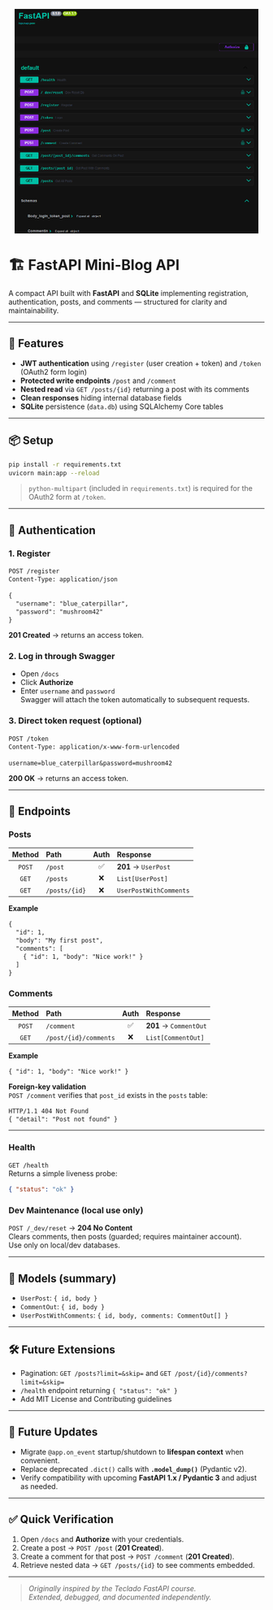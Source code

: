 <p align="center">
  <img src="assets/swagger_dark_square.png" width="480" alt="FastAPI Mini-Blog Swagger UI dark theme">
</p>

# 🏗️ FastAPI Mini-Blog API

A compact API built with **FastAPI** and **SQLite** implementing registration, authentication, posts, and comments — structured for clarity and maintainability.

---

## 🚀 Features
- **JWT authentication** using `/register` (user creation + token) and `/token` (OAuth2 form login)
- **Protected write endpoints** `/post` and `/comment`
- **Nested read** via `GET /posts/{id}` returning a post with its comments
- **Clean responses** hiding internal database fields
- **SQLite** persistence (`data.db`) using SQLAlchemy Core tables

---

## 📦 Setup
```bash
pip install -r requirements.txt
uvicorn main:app --reload
```

> `python-multipart` (included in `requirements.txt`) is required for the OAuth2 form at `/token`.

---

## 🔐 Authentication

### 1. Register
```http
POST /register
Content-Type: application/json

{
  "username": "blue_caterpillar",
  "password": "mushroom42"
}
```
**201 Created** → returns an access token.

### 2. Log in through Swagger
- Open `/docs`
- Click **Authorize**
- Enter `username` and `password`  
  Swagger will attach the token automatically to subsequent requests.

### 3. Direct token request (optional)
```http
POST /token
Content-Type: application/x-www-form-urlencoded

username=blue_caterpillar&password=mushroom42
```
**200 OK** → returns an access token.

---

## 🧱 Endpoints

### Posts
| Method | Path | Auth | Response |
|:--:|:--|:--:|:--|
| `POST` | `/post` | ✅ | **201** → `UserPost` |
| `GET` | `/posts` | ❌ | `List[UserPost]` |
| `GET` | `/posts/{id}` | ❌ | `UserPostWithComments` |

**Example**
```text
{
  "id": 1,
  "body": "My first post",
  "comments": [
    { "id": 1, "body": "Nice work!" }
  ]
}
```

### Comments
| Method | Path | Auth | Response |
|:--:|:--|:--:|:--|
| `POST` | `/comment` | ✅ | **201** → `CommentOut` |
| `GET` | `/post/{id}/comments` | ❌ | `List[CommentOut]` |

**Example**
```text
{ "id": 1, "body": "Nice work!" }
```

**Foreign-key validation**  
`POST /comment` verifies that `post_id` exists in the `posts` table:  
```text
HTTP/1.1 404 Not Found
{ "detail": "Post not found" }
```

---

### Health

`GET /health`  
Returns a simple liveness probe:
```json
{ "status": "ok" }
```

### Dev Maintenance (local use only)

`POST /_dev/reset` → **204 No Content**  
Clears comments, then posts (guarded; requires maintainer account).  
Use only on local/dev databases.

---

## 🧩 Models (summary)

- `UserPost`: `{ id, body }`  
- `CommentOut`: `{ id, body }`  
- `UserPostWithComments`: `{ id, body, comments: CommentOut[] }`

---

## 🛠️ Future Extensions
- Pagination: `GET /posts?limit=&skip=` and `GET /post/{id}/comments?limit=&skip=`
- `/health` endpoint returning `{ "status": "ok" }`
- Add MIT License and Contributing guidelines

---

## 🔭 Future Updates
- Migrate `@app.on_event` startup/shutdown to **lifespan context** when convenient.
- Replace deprecated `.dict()` calls with **`.model_dump()`** (Pydantic v2).
- Verify compatibility with upcoming **FastAPI 1.x / Pydantic 3** and adjust as needed.

---

## ✅ Quick Verification
1. Open `/docs` and **Authorize** with your credentials.  
2. Create a post → `POST /post` (**201 Created**).  
3. Create a comment for that post → `POST /comment` (**201 Created**).  
4. Retrieve nested data → `GET /posts/{id}` to see comments embedded.

---

> _Originally inspired by the Teclado FastAPI course._  
> _Extended, debugged, and documented independently._
